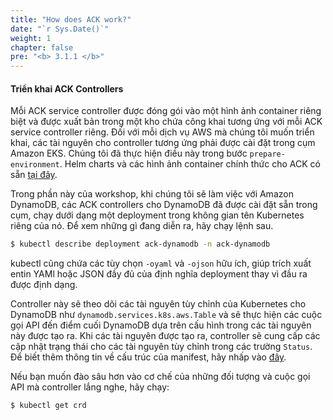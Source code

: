 ```yaml
---
title: "How does ACK work?"
date: "`r Sys.Date()`"
weight: 1
chapter: false
pre: "<b> 3.1.1 </b>"
---
```


#### Triển khai ACK Controllers

Mỗi ACK service controller được đóng gói vào một hình ảnh container riêng biệt và được xuất bản trong một kho chứa công khai tương ứng với mỗi ACK service controller riêng. Đối với mỗi dịch vụ AWS mà chúng tôi muốn triển khai, các tài nguyên cho controller tương ứng phải được cài đặt trong cụm Amazon EKS. Chúng tôi đã thực hiện điều này trong bước `prepare-environment`. Helm charts và các hình ảnh container chính thức cho ACK có sẵn [tại đây](https://gallery.ecr.aws/aws-controllers-k8s).

Trong phần này của workshop, khi chúng tôi sẽ làm việc với Amazon DynamoDB, các ACK controllers cho DynamoDB đã được cài đặt sẵn trong cụm, chạy dưới dạng một deployment trong không gian tên Kubernetes riêng của nó. Để xem những gì đang diễn ra, hãy chạy lệnh sau.

```bash
$ kubectl describe deployment ack-dynamodb -n ack-dynamodb
```


kubectl cũng chứa các tùy chọn `-oyaml` và `-ojson` hữu ích, giúp trích xuất entin YAMl hoặc JSON đầy đủ của định nghĩa deployment thay vì đầu ra được định dạng.


Controller này sẽ theo dõi các tài nguyên tùy chỉnh của Kubernetes cho DynamoDB như `dynamodb.services.k8s.aws.Table` và sẽ thực hiện các cuộc gọi API đến điểm cuối DynamoDB dựa trên cấu hình trong các tài nguyên này được tạo ra. Khi các tài nguyên được tạo ra, controller sẽ cung cấp các cập nhật trạng thái cho các tài nguyên tùy chỉnh trong các trường `Status`. Để biết thêm thông tin về cấu trúc của manifest, hãy nhấp vào [đây](https://aws-controllers-k8s.github.io/community/reference/).

Nếu bạn muốn đào sâu hơn vào cơ chế của những đối tượng và cuộc gọi API mà controller lắng nghe, hãy chạy:

```bash
$ kubectl get crd
```
